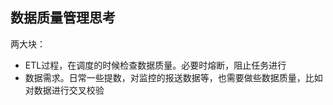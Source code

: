 ## 数据质量管理思考


两大块：
- ETL过程，在调度的时候检查数据质量。必要时熔断，阻止任务进行
- 数据需求。日常一些提数，对监控的报送数据等，也需要做些数据质量，比如对数据进行交叉校验


